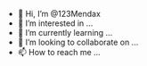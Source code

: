 - 👋 Hi, I’m @123Mendax
- 👀 I’m interested in ...
- 🌱 I’m currently learning ...
- 💞️ I’m looking to collaborate on ...
- 📫 How to reach me ...

<!---
123Mendax/123Mendax is a ✨ special ✨ repository because its `README.md` (this file) appears on your GitHub profile.
You can click the Preview link to take a look at your changes.
--->
